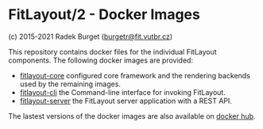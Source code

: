 FitLayout/2 - Docker Images
===========================

(c) 2015-2021 Radek Burget (burgetr@fit.vutbr.cz)

This repository contains docker files for the individual FitLayout components. The following docker images are provided:

- [fitlayout-core](https://github.com/FitLayout/docker-images/tree/main/fitlayout-core) configured core framework and the rendering backends used by the remaining images.
- [fitlayout-cli](https://github.com/FitLayout/docker-images/tree/main/fitlayout-cli) the Command-line interface for invoking FitLayout.
- [fitlayout-server](https://github.com/FitLayout/docker-images/tree/main/fitlayout-cli) the FitLayout server application with a REST API.

The lastest versions of the docker images are also available on [docker hub](https://hub.docker.com/u/fitlayout).
